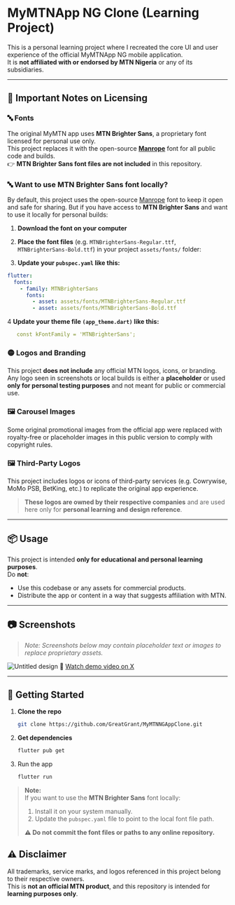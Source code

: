 # MyMTNApp NG Clone (Learning Project)

This is a personal learning project where I recreated the core UI and user experience of the official MyMTNApp NG mobile application.  
It is **not affiliated with or endorsed by MTN Nigeria** or any of its subsidiaries.

---

## 🚨 Important Notes on Licensing

### 🔤 Fonts
The original MyMTN app uses **MTN Brighter Sans**, a proprietary font licensed for personal use only.  
This project replaces it with the open-source [**Manrope**](https://fonts.google.com/specimen/Manrope) font for all public code and builds.  
👉 **MTN Brighter Sans font files are not included** in this repository.

### 🔤 Want to use MTN Brighter Sans font locally?
By default, this project uses the open-source [Manrope](https://fonts.google.com/specimen/Manrope) font to keep it open and safe for sharing.
But if you have access to **MTN Brighter Sans** and want to use it locally for personal builds:

1. **Download the font on your computer**

2. **Place the font files** (e.g. `MTNBrighterSans-Regular.ttf`, `MTNBrighterSans-Bold.ttf`) in your project `assets/fonts/` folder:


3. **Update your `pubspec.yaml` like this:**
```yaml
flutter:
  fonts:
    - family: MTNBrighterSans
      fonts:
        - asset: assets/fonts/MTNBrighterSans-Regular.ttf
        - asset: assets/fonts/MTNBrighterSans-Bold.ttf 
```        
4 **Update your theme file `(app_theme.dart)` like this:**
```yaml
   const kFontFamily = 'MTNBrighterSans';
   ```

### 🟡 Logos and Branding
This project **does not include** any official MTN logos, icons, or branding.  
Any logo seen in screenshots or local builds is either a **placeholder** or used **only for personal testing purposes** and not meant for public or commercial use.

### 🖼 Carousel Images
Some original promotional images from the official app were replaced with royalty-free or placeholder images in this public version to comply with copyright rules.

### 🖼 Third-Party Logos

This project includes logos or icons of third-party services (e.g. Cowrywise, MoMo PSB, BetKing, etc.) to replicate the original app experience.

> **These logos are owned by their respective companies** and are used here only for **personal learning and design reference**.


---

## 📦 Usage

This project is intended **only for educational and personal learning purposes**.  
Do **not**:
- Use this codebase or any assets for commercial products.
- Distribute the app or content in a way that suggests affiliation with MTN.

---

## 📷 Screenshots

> *Note: Screenshots below may contain placeholder text or images to replace proprietary assets.*

<!-- Insert screenshots here -->
<!-- Example: ![Home Screen](screenshots/home_screen.png) -->
![Untitled design](https://github.com/user-attachments/assets/8f2ec42c-61f3-45c6-9f63-6aa4f343ab78)
🎥 [Watch demo video on X](https://x.com/i/status/1921187051694669972)


---

## 🚀 Getting Started

1. **Clone the repo**
   ```bash
   git clone https://github.com/GreatGrant/MyMTNNGAppClone.git
2. **Get dependencies**
    ```bash
    flutter pub get
3. Run the app
    ```bash
    flutter run
> **Note:**  
> If you want to use the **MTN Brighter Sans** font locally:
>
> 1. Install it on your system manually.
> 2. Update the `pubspec.yaml` file to point to the local font file path.
>
> **⚠️ Do not commit the font files or paths to any online repository.**

## ⚠️ Disclaimer

All trademarks, service marks, and logos referenced in this project belong to their respective owners.  
This is **not an official MTN product**, and this repository is intended for **learning purposes only**.
